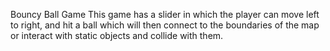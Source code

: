 Bouncy Ball Game 
This game has a slider in which the player can move left to right, and hit a ball which will then connect to the boundaries of the map or interact with static objects and collide with them. 

